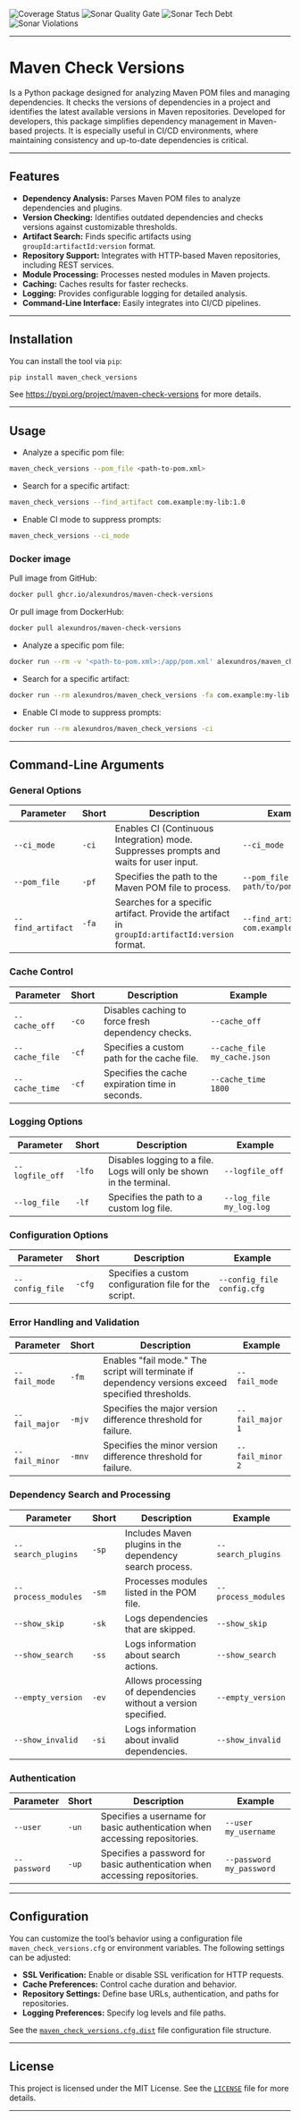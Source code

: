 <p>
  <img alt="Coverage Status" src="https://img.shields.io/coverallsCoverage/github/alexundros/maven-check-versions">
  <img alt="Sonar Quality Gate" src="https://img.shields.io/sonar/quality_gate/alexundros_maven-check-versions?server=https%3A%2F%2Fsonarcloud.io">
  <img alt="Sonar Tech Debt" src="https://img.shields.io/sonar/tech_debt/alexundros_maven-check-versions?server=https%3A%2F%2Fsonarcloud.io">
  <img alt="Sonar Violations" src="https://img.shields.io/sonar/violations/alexundros_maven-check-versions?server=https%3A%2F%2Fsonarcloud.io">
  <!-- Sonar Violations Details:
  <img alt="Blocker Violations" src="https://img.shields.io/sonar/blocker_violations/alexundros_maven-check-versions?server=https%3A%2F%2Fsonarcloud.io">
  <img alt="Critical Violations" src="https://img.shields.io/sonar/critical_violations/alexundros_maven-check-versions?server=https%3A%2F%2Fsonarcloud.io">
  <img alt="Major Violations" src="https://img.shields.io/sonar/major_violations/alexundros_maven-check-versions?server=https%3A%2F%2Fsonarcloud.io">
  <img alt="Minor Violations" src="https://img.shields.io/sonar/minor_violations/alexundros_maven-check-versions?server=https%3A%2F%2Fsonarcloud.io">
  <img alt="Info Violations" src="https://img.shields.io/sonar/info_violations/alexundros_maven-check-versions?server=https%3A%2F%2Fsonarcloud.io">
  -->
</p>

---
# Maven Check Versions

Is a Python package designed for analyzing Maven POM files and managing dependencies.
It checks the versions of dependencies in a project and identifies the latest available versions in Maven repositories.
Developed for developers, this package simplifies dependency management in Maven-based projects.
It is especially useful in CI/CD environments, where maintaining consistency and up-to-date dependencies is critical.

---

## Features

- **Dependency Analysis:** Parses Maven POM files to analyze dependencies and plugins.
- **Version Checking:** Identifies outdated dependencies and checks versions against customizable thresholds.
- **Artifact Search:** Finds specific artifacts using `groupId:artifactId:version` format.
- **Repository Support:** Integrates with HTTP-based Maven repositories, including REST services.
- **Module Processing:** Processes nested modules in Maven projects.
- **Caching:** Caches results for faster rechecks.
- **Logging:** Provides configurable logging for detailed analysis.
- **Command-Line Interface:** Easily integrates into CI/CD pipelines.

---

## Installation

You can install the tool via `pip`:

```bash
pip install maven_check_versions
```

See https://pypi.org/project/maven-check-versions for more details.

---

## Usage

- Analyze a specific pom file:
```bash
maven_check_versions --pom_file <path-to-pom.xml>
```

- Search for a specific artifact:
```bash
maven_check_versions --find_artifact com.example:my-lib:1.0
```

- Enable CI mode to suppress prompts:
```bash
maven_check_versions --ci_mode
```

### Docker image

Pull image from GitHub:

```bash
docker pull ghcr.io/alexundros/maven-check-versions
```
Or pull image from DockerHub:

```bash
docker pull alexundros/maven-check-versions
```

- Analyze a specific pom file:
```bash
docker run --rm -v '<path-to-pom.xml>:/app/pom.xml' alexundros/maven_check_versions -pf /app/pom.xml
```

- Search for a specific artifact:
```bash
docker run --rm alexundros/maven_check_versions -fa com.example:my-lib:1.0
```

- Enable CI mode to suppress prompts:
```bash
docker run --rm alexundros/maven_check_versions -ci
```

---

## Command-Line Arguments

### General Options

| Parameter         | Short | Description                                                                                      | Example                               |
|-------------------|-------|--------------------------------------------------------------------------------------------------|---------------------------------------|
| `--ci_mode`       | `-ci` | Enables CI (Continuous Integration) mode. Suppresses prompts and waits for user input.           | `--ci_mode`                           |
| `--pom_file`      | `-pf` | Specifies the path to the Maven POM file to process.                                             | `--pom_file path/to/pom.xml`          |
| `--find_artifact` | `-fa` | Searches for a specific artifact. Provide the artifact in `groupId:artifactId:version` format.   | `--find_artifact com.example:lib:1.0` |

### Cache Control

| Parameter      | Short | Description                                        | Example                      |
|----------------|-------|----------------------------------------------------|------------------------------|
| `--cache_off`  | `-co` | Disables caching to force fresh dependency checks. | `--cache_off`                |
| `--cache_file` | `-cf` | Specifies a custom path for the cache file.        | `--cache_file my_cache.json` |
| `--cache_time` | `-cf` | Specifies the cache expiration time in seconds.    | `--cache_time 1800`          |

### Logging Options

| Parameter       | Short | Description                                                           | Example                 |
|-----------------|-------|-----------------------------------------------------------------------|-------------------------|
| `--logfile_off` | `-lfo`| Disables logging to a file. Logs will only be shown in the terminal.  | `--logfile_off`         |
| `--log_file`    | `-lf` | Specifies the path to a custom log file.                              | `--log_file my_log.log` |

### Configuration Options

| Parameter       | Short | Description                                             | Example                     |
|-----------------|-------|---------------------------------------------------------|-----------------------------|
| `--config_file` | `-cfg`| Specifies a custom configuration file for the script.   | `--config_file config.cfg`  |

### Error Handling and Validation

| Parameter      | Short | Description                                                                                        | Example          |
|----------------|-------|----------------------------------------------------------------------------------------------------|------------------|
| `--fail_mode`  | `-fm` | Enables "fail mode." The script will terminate if dependency versions exceed specified thresholds. | `--fail_mode`    |
| `--fail_major` | `-mjv`| Specifies the major version difference threshold for failure.                                      | `--fail_major 1` |
| `--fail_minor` | `-mnv`| Specifies the minor version difference threshold for failure.                                      | `--fail_minor 2` |

### Dependency Search and Processing

| Parameter           | Short | Description                                                    | Example             |
|---------------------|-------|----------------------------------------------------------------|---------------------|
| `--search_plugins`  | `-sp` | Includes Maven plugins in the dependency search process.       | `--search_plugins`  |
| `--process_modules` | `-sm` | Processes modules listed in the POM file.                      | `--process_modules` |
| `--show_skip`       | `-sk` | Logs dependencies that are skipped.                            | `--show_skip`       |
| `--show_search`     | `-ss` | Logs information about search actions.                         | `--show_search`     |
| `--empty_version`   | `-ev` | Allows processing of dependencies without a version specified. | `--empty_version`   |
| `--show_invalid`    | `-si` | Logs information about invalid dependencies.                   | `--show_invalid`    |

### Authentication

| Parameter    | Short | Description                                                                 | Example                  |
|--------------|-------|-----------------------------------------------------------------------------|--------------------------|
| `--user`     | `-un` | Specifies a username for basic authentication when accessing repositories.  | `--user my_username`     |
| `--password` | `-up` | Specifies a password for basic authentication when accessing repositories.  | `--password my_password` |

---

## Configuration

You can customize the tool’s behavior using a configuration file `maven_check_versions.cfg` or environment variables.
The following settings can be adjusted:

- **SSL Verification:** Enable or disable SSL verification for HTTP requests.
- **Cache Preferences:** Control cache duration and behavior.
- **Repository Settings:** Define base URLs, authentication, and paths for repositories.
- **Logging Preferences:** Specify log levels and file paths.

See the [`maven_check_versions.cfg.dist`](https://raw.githubusercontent.com/alexundros/maven-check-versions/refs/heads/main/maven_check_versions.cfg.dist) file configuration file structure.

---

## License

This project is licensed under the MIT License. See the [`LICENSE`](https://raw.githubusercontent.com/alexundros/maven-check-versions/refs/heads/main/LICENSE) file for more details.

---